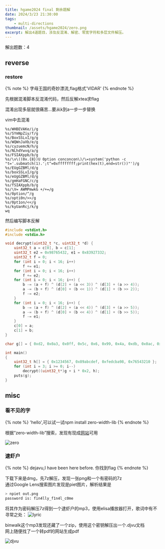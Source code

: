 ```yaml
---
title: hgame2024 final 剩余题解
date: 2024/3/23 21:30:00
tags:
    - multi-directions
thumbnail: /assets/hgame2024/zero.png
excerpt: 解出4道题目，涉及反混淆、解密、零宽字符和多层文件解压。
---
```


解出题数：4

## reverse

### restore

{% note %}
字母王国的奇妙漂流,flag格式'VIDAR'
{% endnote %}

先根据混淆脚本反混淆代码，然后反解xtea求flag

混淆出现多层就很痛苦...要从k到a一步一步替换

vim中去混淆
```vim
%s/WHBEVAKe/i/g
%s/SYmNpZiy/f/g
%s/BoxSSLvI/g/g
%s/WQWnJaXb/e/g
%s/cyzuemcN/h/g
%s/NLhdYwvq/a/g
%s/FSIAXppb/b/g
%s/\v\((0x.{8})U 0ption conconcon\)/\=system('python -c "t='.submatch(1).';t^=0xffffffff;print(hex(t),end=str())"')/g
%s/EUgGZBMl/d/g
%s/boxSSLvI/g/g
%s/eUgGZBMl/d/g
%s/gmHaFGNC/c/g
%s/fSIAXppb/b/g
%s/\V= AWMPmwkG +/+=/g
%s/0ption/^/g
%s/opti0n/>>/g
%s/0pt1on/<</g
%s/kyUanRcj/k/g
wq
```

然后编写脚本反解

```c
#include <stdint.h>
#include <stdio.h>

void decrypt(uint32_t *c, uint32_t *d) {
    uint32_t a = c[0], b = c[1];
    uint32_t e2 = 0x98765432, e1 = 0x83927332;
    uint32_t f = 0;
    for (int i = 0; i < 16; i++)
        f += e1;
    for (int i = 0; i < 16; i++)
        f += e2;
    for (int i = 0; i < 16; i++) {
        b -= (a + f) ^ (d[2] + (a << 3)) ^ (d[3] + (a >> 4));
        a -= (b + f) ^ (d[0] + (b << 1)) ^ (d[1] + (b >> 2));
        f -= e2;
    }
    for (int i = 0; i < 16; i++) {
        b -= (a + f) ^ (d[2] + (a << 4)) ^ (d[3] + (a >> 5));
        a -= (b + f) ^ (d[0] + (b << 4)) ^ (d[1] + (b >> 5));
        f -= e1;
    }   
    c[0] = a;
    c[1] = b;
}

char g[] = { 0xd2, 0x0a3, 0x0ff, 0x5c, 0x6, 0x99, 0x4a, 0xdb, 0x0ac, 0x093, 0x0c7, 0x19, 0xb2, 0x6e, 0x030, 0x61, 0x50, 0x030, 0x1b, 0x0ef, 0x0aa, 0xb1, 0x0c1, 0x0fd, 0x52, 0x79, 0x07e, 0x0a6, 0x0e5, 0x0ca, 0x65, 0x88 };

int main()
{
	uint32_t h[] = { 0x1234567, 0x89abcdef, 0xfedcba98, 0x76543210 };
	for (int i = 3; i >= 0; i--)
		decrypt((uint32_t*)g + i * 0x2, h); 
    puts(g);
}
```

## misc

### 看不见的字

{% note %}
'hello',可以试一试npm install zero-width-lib
{% endnote %}

根据“zero-width-lib”搜索，发现有现成[网站](https://yuanfux.github.io/zero-width-web/)可用

![zero](/assets/hgame2024/zero.png)

### 逮虾户

{% note %}
dejavu,I have been here before. 你找到flag
{% endnote %}

下载下来是dmg，先7z解压，发现一张png和一个有密码的7z  
通过Google Lens搜索图片发现是piet图片，解析结果是

```sh
> npiet out.png
password is: fin4lly_f1n4l_c0me
```

将其作为密码解压7z得到一个逮虾户的mp3，使用elisa播放器打开，歌词中有不寻常之处：
![lyric](/assets/hgame2024/lyric.png)

binwalk这个mp3发现还藏了一个zip，使用这个密钥解压出一个.djvu文档  
网上随便找了一个转pdf的网站生成pdf

![djvu](/assets/hgame2024/djvu.png)


